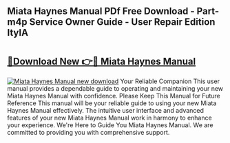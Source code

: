 ## Miata Haynes Manual PDf Free Download - Part-m4p Service Owner Guide - User Repair Edition ItyIA

# <h2><a href="http://cf18846.oget.top/?id=Miata+Haynes+Manual">🔗Download New 👉🔴 Miata Haynes Manual</a></h2>

[![Miata Haynes Manual new download](https://i.imgur.com/5g1atiW.png)](http://cf18846.oget.top/?id=Miata+Haynes+Manual)
Your Reliable Companion This user manual provides a dependable guide to operating and maintaining your new Miata Haynes Manual with confidence. Please Keep This Manual for Future Reference This manual will be your reliable guide to using your new Miata Haynes Manual effectively. The intuitive user interface and advanced features of your new Miata Haynes Manual work in harmony to enhance your experience. We're Here to Guide You Miata Haynes Manual. We are committed to providing you with comprehensive support.
